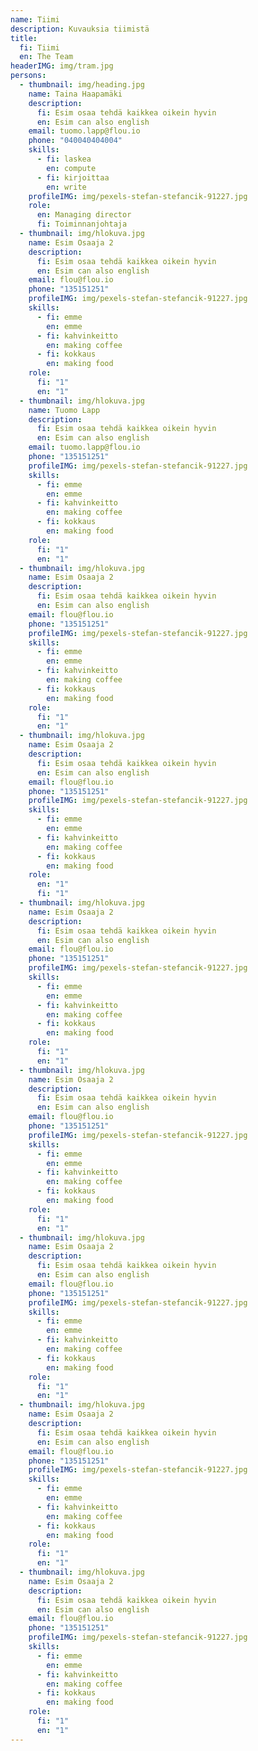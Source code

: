 ```yaml
---
name: Tiimi
description: Kuvauksia tiimistä
title:
  fi: Tiimi
  en: The Team
headerIMG: img/tram.jpg
persons:
  - thumbnail: img/heading.jpg
    name: Taina Haapamäki
    description:
      fi: Esim osaa tehdä kaikkea oikein hyvin
      en: Esim can also english
    email: tuomo.lapp@flou.io
    phone: "040040404004"
    skills:
      - fi: laskea
        en: compute
      - fi: kirjoittaa
        en: write
    profileIMG: img/pexels-stefan-stefancik-91227.jpg
    role:
      en: Managing director
      fi: Toiminnanjohtaja
  - thumbnail: img/hlokuva.jpg
    name: Esim Osaaja 2
    description:
      fi: Esim osaa tehdä kaikkea oikein hyvin
      en: Esim can also english
    email: flou@flou.io
    phone: "135151251"
    profileIMG: img/pexels-stefan-stefancik-91227.jpg
    skills:
      - fi: emme
        en: emme
      - fi: kahvinkeitto
        en: making coffee
      - fi: kokkaus
        en: making food
    role:
      fi: "1"
      en: "1"
  - thumbnail: img/hlokuva.jpg
    name: Tuomo Lapp
    description:
      fi: Esim osaa tehdä kaikkea oikein hyvin
      en: Esim can also english
    email: tuomo.lapp@flou.io
    phone: "135151251"
    profileIMG: img/pexels-stefan-stefancik-91227.jpg
    skills:
      - fi: emme
        en: emme
      - fi: kahvinkeitto
        en: making coffee
      - fi: kokkaus
        en: making food
    role:
      fi: "1"
      en: "1"
  - thumbnail: img/hlokuva.jpg
    name: Esim Osaaja 2
    description:
      fi: Esim osaa tehdä kaikkea oikein hyvin
      en: Esim can also english
    email: flou@flou.io
    phone: "135151251"
    profileIMG: img/pexels-stefan-stefancik-91227.jpg
    skills:
      - fi: emme
        en: emme
      - fi: kahvinkeitto
        en: making coffee
      - fi: kokkaus
        en: making food
    role:
      fi: "1"
      en: "1"
  - thumbnail: img/hlokuva.jpg
    name: Esim Osaaja 2
    description:
      fi: Esim osaa tehdä kaikkea oikein hyvin
      en: Esim can also english
    email: flou@flou.io
    phone: "135151251"
    profileIMG: img/pexels-stefan-stefancik-91227.jpg
    skills:
      - fi: emme
        en: emme
      - fi: kahvinkeitto
        en: making coffee
      - fi: kokkaus
        en: making food
    role:
      en: "1"
      fi: "1"
  - thumbnail: img/hlokuva.jpg
    name: Esim Osaaja 2
    description:
      fi: Esim osaa tehdä kaikkea oikein hyvin
      en: Esim can also english
    email: flou@flou.io
    phone: "135151251"
    profileIMG: img/pexels-stefan-stefancik-91227.jpg
    skills:
      - fi: emme
        en: emme
      - fi: kahvinkeitto
        en: making coffee
      - fi: kokkaus
        en: making food
    role:
      fi: "1"
      en: "1"
  - thumbnail: img/hlokuva.jpg
    name: Esim Osaaja 2
    description:
      fi: Esim osaa tehdä kaikkea oikein hyvin
      en: Esim can also english
    email: flou@flou.io
    phone: "135151251"
    profileIMG: img/pexels-stefan-stefancik-91227.jpg
    skills:
      - fi: emme
        en: emme
      - fi: kahvinkeitto
        en: making coffee
      - fi: kokkaus
        en: making food
    role:
      fi: "1"
      en: "1"
  - thumbnail: img/hlokuva.jpg
    name: Esim Osaaja 2
    description:
      fi: Esim osaa tehdä kaikkea oikein hyvin
      en: Esim can also english
    email: flou@flou.io
    phone: "135151251"
    profileIMG: img/pexels-stefan-stefancik-91227.jpg
    skills:
      - fi: emme
        en: emme
      - fi: kahvinkeitto
        en: making coffee
      - fi: kokkaus
        en: making food
    role:
      fi: "1"
      en: "1"
  - thumbnail: img/hlokuva.jpg
    name: Esim Osaaja 2
    description:
      fi: Esim osaa tehdä kaikkea oikein hyvin
      en: Esim can also english
    email: flou@flou.io
    phone: "135151251"
    profileIMG: img/pexels-stefan-stefancik-91227.jpg
    skills:
      - fi: emme
        en: emme
      - fi: kahvinkeitto
        en: making coffee
      - fi: kokkaus
        en: making food
    role:
      fi: "1"
      en: "1"
  - thumbnail: img/hlokuva.jpg
    name: Esim Osaaja 2
    description:
      fi: Esim osaa tehdä kaikkea oikein hyvin
      en: Esim can also english
    email: flou@flou.io
    phone: "135151251"
    profileIMG: img/pexels-stefan-stefancik-91227.jpg
    skills:
      - fi: emme
        en: emme
      - fi: kahvinkeitto
        en: making coffee
      - fi: kokkaus
        en: making food
    role:
      fi: "1"
      en: "1"
---
```

